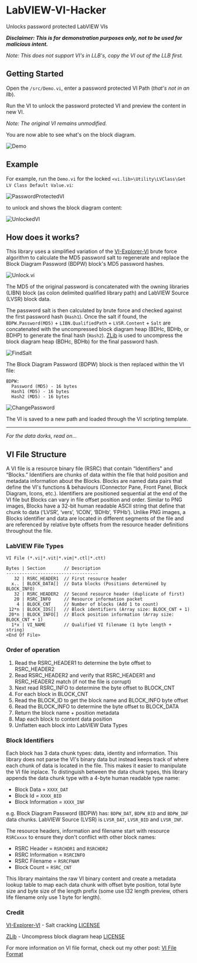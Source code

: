 # LabVIEW-VI-Hacker
Unlocks password protected LabVIEW VIs

***Disclaimer: This is for demonstration purposes only, not to be used for malicious intent.***

*Note: This does not support VI's in LLB's, copy the VI out of the LLB first.*

## Getting Started

Open the `/src/Demo.vi`, enter a password protected VI Path (*that's not in an llb*).

Run the VI to unlock the password protected VI and preview the content in new VI.

*Note: The original VI remains unmodified.*

You are now able to see what's on the block diagram.

![Demo](/docs/imgs/Demo.png)

## Example

For example, run the `Demo.vi` for the locked `<vi.lib>\Utility\LVClass\Get LV Class Default Value.vi`:

![PasswordProtectedVI](/docs/imgs/PasswordProtectedVI.png)

to unlock and shows the block diagram content:

![UnlockedVI](docs/imgs/UnlockedVI.png)

## How does it works?

This library uses a simplified variation of the [VI-Explorer-VI](https://github.com/tomsoftware/VI-Explorer-VI) brute force algorithm to calculate the MD5 password salt to regenerate and replace the Block Diagram Password (BDPW) block's MD5 password hashes.

![Unlock.vi](/docs/imgs/Unlock.png)

The MD5 of the original password is concatenated with the owning libraries (LIBN) block (as colon delimited qualified library path) and LabVIEW Source (LVSR) block data.

The password salt is then calculated by brute force and checked against the first password hash (`Hash1`). 
Once the salt if found, the `BDPW.Password(MD5)` + `LIBN.QualifiedPath` + `LVSR.Content` + `Salt` are concatenated with the uncompressed block diagram heap (BDHc, BDHb, or BDHP) to generate the final hash (`Hash2`).
[ZLib](https://www.zlib.net/) is used to uncompress the block diagram heap (BDHc, BDHb) for the final password hash.

![FindSalt](/docs/imgs/FindSalt.png)

The Block Diagram Password (BDPW) block is then replaced within the VI file:

```
BDPW:
  Password (MD5) - 16 bytes
  Hash1 (MD5) - 16 bytes
  Hash2 (MD5) - 16 bytes
```

![ChangePassword](/docs/imgs/ChangePassword.png)

The VI is saved to a new path and loaded through the VI scripting template.

---

*For the data dorks, read on...*
 
## VI File Structure

A VI file is a resource binary file (RSRC) that contain “Identifiers" and “Blocks.” Identifiers are chunks of data within the file that hold position and metadata information about the Blocks.
Blocks are named data pairs that define the VI's functions & behaviours (Connector Pane, Front Panel, Block Diagram, Icons, etc.). 
Identifiers are positioned sequential at the end of the VI file but Blocks can vary in file offset position and order.
Similar to PNG images, Blocks have a 32-bit human readable ASCII string that define that chunk to data (‘LVSR’, ‘vers’, ‘ICON’, ‘BDHb’, ‘FPHb’).
Unlike PNG images, a Blocks identifier and data are located in different segments of the file and are referenced by relative byte offsets from the resource header definitions throughout the file.

### LabVIEW File Types

```
VI File (*.vi|*.vit|*.vim|*.ctl|*.ctt)

Bytes | Section       // Description
----------------------------------- 
   32 | RSRC_HEADER1  // First resource header
  x.. | BLOCK_DATA[]  // Data blocks (Positions determined by BLOCK_INFO)
   32 | RSRC_HEADER2  // Second resource header (duplicate of first)
   20 | RSRC_INFO     // Resource information packet
    4 | BLOCK_CNT     // Number of blocks (Add 1 to count)
 12*n | BLOCK_IDS[]   // Block identifiers (Array size: BLOCK_CNT + 1)
 20*n | BLOCK_INFO[]  // Block position information (Array size: BLOCK_CNT + 1)
  1*x | VI_NAME       // Qualified VI filename (1 byte length + string)
<End Of File>
```

### Order of operation

1. Read the RSRC_HEADER1 to determine the byte offset to RSRC_HEADER2
2. Read RSRC_HEADER2 and verify that RSRC_HEADER1 and RSRC_HEADER2 match (if not the file is corrupt)
3. Next read RSRC_INFO to determine the byte offset to BLOCK_CNT
4. For each block in BLOCK_CNT
5. Read the BLOCK_ID to get the block name and BLOCK_INFO byte offset
6. Read the BLOCK_INFO to determine the byte offset to BLOCK_DATA
7. Return the block name + position metadata
8. Map each block to content data position
9. Unflatten each block into LabVIEW Data Types

### Block Identifiers

Each block has 3 data chunk types: data, identity and information. This library does not parse the VI's binary data but instead keeps track of where each chunk of data is located in the file.
This makes it easier to manipulate the VI file inplace.
To distinguish between the data chunk types, this library appends the data chunk type with a 4-byte human readable type name:

- Block Data = `XXXX_DAT`
- Block Id = `XXXX_BID`
- Block Information = `XXXX_INF`

e.g. Block Diagram Password (BDPW) has: `BDPW_DAT`, `BDPW_BID` and `BDPW_INF` data chunks. LabVIEW Source (LVSR) is `LVSR_DAT`, `LVSR_BID` and `LVSR_INF`.

The resource headers, information and filename start with resource `RSRCxxxx` to ensure they don't conflict with other block names:

- RSRC Header = `RSRCHDR1` and `RSRCHDR2`
- RSRC Information = `RSRCINFO`
- RSRC Filename = `RSRCFNAM`
- Block Count = `RSRC_CNT`

This library maintains the raw VI binary content and create a metadata lookup table to map each data chunk with offset byte position, total byte size and byte size of the length prefix (some use I32 length preview, others life filename only use 1 byte for length).

### Credit

[VI-Explorer-VI](https://github.com/tomsoftware/VI-Explorer-VI) - Salt cracking [LICENSE](/docs/vi-exploer-vi_license.txt)

[ZLib](https://www.zlib.net/) - Uncompress block diagram heap [LICENSE](/docs/zlib_license.txt)

For more information on VI file format, check out my other post: [VI File Format](https://ryanpacini.com/posts/vifileformat/)
